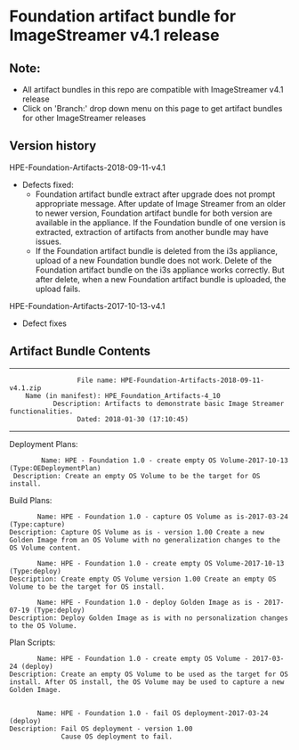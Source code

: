 
# Foundation artifact bundle for ImageStreamer v4.1 release

## Note: 
- All artifact bundles in this repo are compatible with ImageStreamer v4.1 release
- Click on 'Branch:' drop down menu on this page to get artifact bundles for other ImageStreamer releases

## Version history

HPE-Foundation-Artifacts-2018-09-11-v4.1
 - Defects fixed:
   - Foundation artifact bundle extract after upgrade does not prompt appropriate message.
     After update of Image Streamer from an older to newer version, Foundation artifact bundle for both version are available in the     appliance. If the Foundation bundle of one version is extracted, extraction of artifacts from another bundle may have issues.
   - If the Foundation artifact bundle is deleted from the i3s appliance, upload of a new Foundation bundle does not work.
     Delete of the Foundation artifact bundle on the i3s appliance works correctly. But after delete, when a new Foundation artifact bundle is uploaded, the upload fails. 
     
HPE-Foundation-Artifacts-2017-10-13-v4.1
 - Defect fixes

## Artifact Bundle Contents

--------------------------------------------------------------------------------

	                 File name: HPE-Foundation-Artifacts-2018-09-11-v4.1.zip
		Name (in manifest): HPE_Foundation_Artifacts-4_10
		       Description: Artifacts to demonstrate basic Image Streamer functionalities. 
		             Dated: 2018-01-30 (17:10:45)

--------------------------------------------------------------------------------

Deployment Plans:

	        Name: HPE - Foundation 1.0 - create empty OS Volume-2017-10-13 (Type:OEDeploymentPlan)
	 Description: Create an empty OS Volume to be the target for OS install. 



Build Plans:

	       Name: HPE - Foundation 1.0 - capture OS Volume as is-2017-03-24 (Type:capture)
	Description: Capture OS Volume as is - version 1.00 Create a new Golden Image from an OS Volume with no generalization changes to the OS Volume content.

	       Name: HPE - Foundation 1.0 - create empty OS Volume-2017-10-13 (Type:deploy)
	Description: Create empty OS Volume version 1.00 Create an empty OS Volume to be the target for OS install.

	       Name: HPE - Foundation 1.0 - deploy Golden Image as is - 2017-07-19 (Type:deploy)
	Description: Deploy Golden Image as is with no personalization changes to the OS Volume. 



Plan Scripts:

	       Name: HPE - Foundation 1.0 - create empty OS Volume - 2017-03-24 (deploy)
	Description: Create an empty OS Volume to be used as the target for OS install. After OS install, the OS Volume may be used to capture a new Golden Image.


	       Name: HPE - Foundation 1.0 - fail OS deployment-2017-03-24 (deploy)
	Description: Fail OS deployment - version 1.00 
	             Cause OS deployment to fail.

